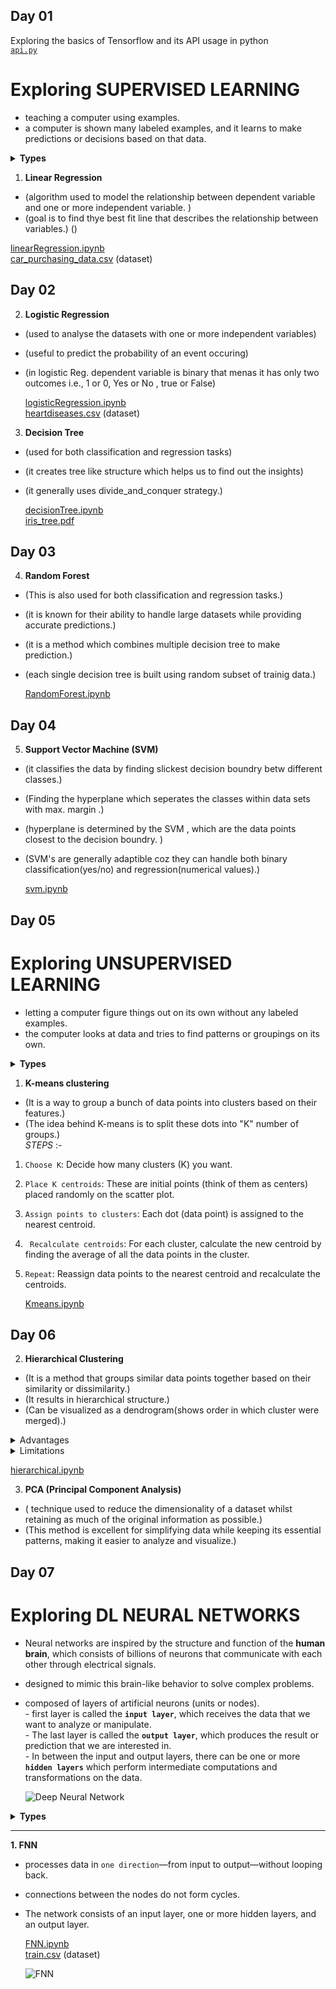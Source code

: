 ## Day 01

Exploring the basics of Tensorflow and its API usage in python  
[`api.py`]()

# Exploring **SUPERVISED LEARNING**
 -  teaching a computer using examples.  
 - a computer is shown many labeled examples, and it learns to make predictions or decisions based on that data.  

<details> <summary> <b><b>Types</b></b> </summary>  

    1. Linear Regression  
    2. Logistic Regression  
    3. Decision Trees  
    4. Random Forests  
    5. Support Vector Machines(SVM's)  
</details>  

1. **Linear Regression** 

- (algorithm used to model the relationship between dependent variable and one or more independent variable. )  
- (goal is to find thye best fit line that describes the relationship between variables.)
() 


[linearRegression.ipynb](https://github.com/sachinkhote/Python-and-Tensorflow-for-ML/blob/main/linearRegression.ipynb)   
[car_purchasing_data.csv](https://github.com/sachinkhote/Python-and-Tensorflow-for-ML/blob/main/car_purchasing_data.csv) (dataset)

## Day 02

2. **Logistic Regression**

- (used to analyse the datasets with one or more independent variables)  
- (useful to predict the probability of an event occuring)  
- (in logistic Reg. dependent variable is binary that menas it has only two outcomes i.e., 1 or 0, Yes or No , true or False)    

   [logisticRegression.ipynb](https://github.com/sachinkhote/Python-and-Tensorflow-for-ML/blob/main/logisticRegression.ipynb)  
[heartdiseases.csv](https://github.com/sachinkhote/Python-and-Tensorflow-for-ML/blob/main/heartdiseases.csv) (dataset)

3. **Decision Tree**

- (used for both classification and regression tasks)  
- (it creates tree like structure which helps us to find out the insights)  
- (it generally uses divide_and_conquer strategy.)  

    [decisionTree.ipynb](https://github.com/sachinkhote/Python-and-Tensorflow-for-ML/blob/main/decisionTree.ipynb)  
    [iris_tree.pdf](https://github.com/sachinkhote/Python-and-Tensorflow-for-ML/blob/main/iris_tree.pdf)  

## Day 03  

4. **Random Forest**  

- (This is also used for both classification and regression tasks.)  
- (it is known for their ability to handle large datasets while providing accurate predictions.)  
- (it is a method which combines multiple decision tree to make prediction.)  
- (each single decision tree is built using random subset of trainig data.)  

    [RandomForest.ipynb](https://github.com/sachinkhote/Python-and-Tensorflow-for-ML/blob/main/RandomForest.ipynb)  

## Day 04  

5. **Support Vector Machine (SVM)**  

- (it classifies the data by finding slickest decision boundry betw different classes.)  
- (Finding the hyperplane which seperates the classes within data sets with max. margin .)  
- (hyperplane is determined by the SVM , which are the data points closest to the decision boundry. )  
- (SVM's are generally adaptible coz they can handle both binary classification(yes/no) and regression(numerical values).)

    [svm.ipynb](https://github.com/sachinkhote/Python-and-Tensorflow-for-ML/blob/main/svm.ipynb)  

## Day 05

# Exploring **UNSUPERVISED LEARNING**  
- letting a computer figure things out on its own without any labeled examples.  
- the computer looks at data and tries to find patterns or groupings on its own.  
<details><summary> <b><b>Types</b></b> </summary> 

    1. K- means clustering  
    2.  hierarchical clusturing  
    3. Principal component Analysis  
</details>  

1. **K-means clustering**  

- (It is a way to group a bunch of data points into clusters based on their features.)  
- (The idea behind K-means is to split these dots into "K" number of groups.)  
 *STEPS* :- 
 1. `Choose K`: Decide how many clusters (K) you want.

2. `Place K centroids`: These are initial points (think of them as centers) placed randomly on the scatter plot.

3. `Assign points to clusters`: Each dot (data point) is assigned to the nearest centroid.

4. ` Recalculate centroids`: For each cluster, calculate the new centroid by finding the average of all the data points in the cluster.

5. `Repeat`: Reassign data points to the nearest centroid and recalculate the centroids.  

    [Kmeans.ipynb](https://github.com/sachinkhote/Python-and-Tensorflow-for-ML/blob/main/Kmeans.ipynb)  

## Day 06  

2. **Hierarchical Clustering**  

- (It is a method that groups similar data points together based on their similarity or dissimilarity.)    
- (It results in hierarchical structure.)  
- (Can be visualized as a dendrogram(shows order in which cluster were merged).)  

<details>
<summary> Advantages </summary>  

 1. it doesn't require specifying the number of clusters in advance, allowing for an automatic determination based on the data. 
 2. it provides an intuitive visualization through dendrograms, enabling us to explore different clustering possibilities.  
 3. it captures hierarchical relationships which can reveal nested structures within the data.  
</details>

 <details><summary> Limitations </summary>  
 
1. expensive, particularly for large datasets due to the need to compute pairwise distances.  
2. It can also be sensitive to noise and outliers affecting the clustering results. 
3. dealing with categorical or mixed data types can be challenging in hierarchical clustering.  
</details>  

[hierarchical.ipynb](https://github.com/sachinkhote/Python-and-Tensorflow-for-ML/blob/main/hierarchical.ipynb)  


3. **PCA (Principal Component Analysis)**  

- ( technique used to reduce the dimensionality of a dataset whilst retaining as much of the original information as possible.)  
- (This method is excellent for simplifying data while keeping its essential patterns, making it easier to analyze and visualize.)  

## Day 07

# Exploring **DL NEURAL NETWORKS**  

- Neural networks are inspired by the structure and function of the **human brain**, which consists of billions of neurons that communicate with each other through electrical signals.  
- designed to mimic this brain-like behavior to solve complex problems.  
- composed of layers of artificial neurons (units or nodes).  
        -  first layer is called the **`input layer`**, which receives the    data that we want to analyze or manipulate.  
        -  The last layer is called the **`output layer`**, which produces the result or prediction that we are interested in.  
        -  In between the input and output layers, there can be one or more **`hidden layers`** which perform intermediate computations and transformations on the data.  
  


  ![Deep Neural Network](https://www.ibm.com/content/dam/connectedassets-adobe-cms/worldwide-content/cdp/cf/ul/g/3a/b8/ICLH_Diagram_Batch_01_03-DeepNeuralNetwork.png)  
<details><summary> <b>Types</b> </summary>
    
    1. Feedforward Neural Networks (FNN)  
    2. Convolutional Neural Networks (CNN)  
    3. Recurrent Neural Networks (RNN)  
</details>  

______________
**1. FNN** 

- processes data in `one direction`—from input to output—without looping back.
- connections between the nodes do not form cycles.
- The network consists of an input layer, one or more hidden layers, and an output layer. 
  
  [FNN.ipynb](https://github.com/sachinkhote/Python-and-Tensorflow-for-ML/blob/main/FNN.ipynb)  
  [train.csv](https://github.com/sachinkhote/Python-and-Tensorflow-for-ML/blob/main/train.csv) (dataset)


  ![FNN](https://upload.wikimedia.org/wikipedia/commons/5/54/Feed_forward_neural_net.gif)  

  
  
